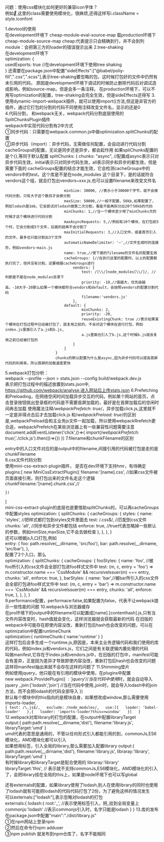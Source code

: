 问题：使用css模块化如何更好的兼容icon字体？  
例如<i class="iconfont">&#xe851;</i>,这里的class需要使用模块化，很麻烦,还得这样写i.className = style.iconfont  

1.devtool的使用  
在development环境下 cheap-module-eval-source-map
载production环境下 cheap-module-source-map
cheap:代表提示只会精确到行，并不会到列
module：会把第三方的loader的错误提示出来
2.tree-shaking  
在development环境下  
optimization: {  
usedExports: true //在development环境下使用tree shaking  
}
还需要在package.json中配置"sideEffects":["@babel/poliy-fill","*.css","*.scss"],表示tree-shaking要忽略的包，这时候打包好的文件中仍然有未引用的代码，
原因是development环境下调试的时候防止删除代码后对调试造成影响，例如source-map。但是会多一条注释。
在production环境下，可以不用写optimization的配置，tree-shaking会完全生效，但是sideEffects还得写
3.使用dynamic-import-webpack插件，就可以使用import()方法,但这是非官方的插件，通过它打包的分割的代码不同使用注释改变文件名，显示的还是0  
4.代码分割， 和webpack无关，webpack代码分割底层使用的SplitChunksPlugin插件  
webpack中实现代码分割有2中方式  
①同步代码：只需要在webpack.common.js中做optimization.splitChunks的配置  
②异步代码（import）：异步代码，无需做任何配置，会自动进行代码分割  
cacheGroups的配置，无论是同步还是异步，都会起作用
如果spliChunks配置的是个{},等同于默认配置
                          splitChunks: {
                               chunks: "async", //配置成async表示只对异步代码生效，initial表示只对同步代码生效，all表示同步和异步的都生效，但是需要下面的
                               cacheGroups配置的结合才能生效，它会检测cacheGroups中的vendors中的test，这个库是不是在node_modules
                               这个目录下，是的话就符合vendors这个组，就会打包出vendors~xxx.js,也可以设置filename来改变文件名
                               
                               
                               minSize: 30000, //表示小于30000个字节，就不会做代码分割，只有大于这个数目才会做分割
                               maxSize: 50000,//一般不配置，50kb,如果配置了，例如lodash是1mb，它会尝试对lodash做第二次分割，看能不能再拆分出20个50kb的代码
                               minChunks: 1,//当一个模块至少用了minChunks次的时候才这个模块进行代码分割
                               maxAsyncRequests: 5,//例如有10个模块，在打包前5个时，它会分割成5个文件，后面的就再不会分割了
                               maxInitialRequests: 3,//入口文件，或者首页引入的文件，最多也只能分割出3个文件
                               automaticNameDelimiter: '~',//文件生成时的连接符，例如vendors~main.js
                               name: true,//使下面的filename的文件名的配置生效
                               cacheGroups: {//在执行这里的配置时，以上的配置都执行完了，但并没有分割，还要根据cacheGroups进行
                                   vendors: {
                                       test: /[\\/]node_modules[\\/]/, //判断是不是在node_modules目录下
                                       priority: -10,//值越大，优先级越高，-10大于-20那么如果一个模块都符合vendors和default，会按照vendors的配置分割代码
                                       filename:'vendors.js'
                                   },
                               default: {
                                       minChunks: 2,
                                       priority: -20,
                                       reuseExistingChunk: true //表示如果某个模块在打包过程中已经被打包了，就复用之前的，不会对这个模块在进行打包，例如index.js里面引入了a.js和b.js,
                                       a.js里面也引入了b.js,这个时候b.js就会复用之前已经被打包的
                                   }
                               }
                           }
                           chunks的默认配置为什么是async,因为异步代码可以提高首屏代码的利用率，所以首屏的加载速度更快
5.webpack打包分析：   
webpack --profile --json > stats.json --config build/webpack.dev.js  
表示把打包过程中的描述放置到stats.json中, https://github.com/webpack/analyse,进入网站后上传stats.json
6.Prefetching和Preloading，在网络空闲时间加载异步交互的代码，例如某个网站的首页，点击登录按钮挑出登录框的代码是不需要首屏加载的，最好是在首屏加载后的空闲时间再去加载
使用魔法注释/*webpackPrefetch: true*/，异步加载click.js,这里就不一定是非得点击后才去加载click.js
和/*webpackPreload: true*/的区别是,webpackPreload会和主业务js文件一起加载，所以使用webpackRrefetch更合适，webpackPrefetch在某些浏览器上有一些兼容性问题需要注意
document.addEventListener('click',()=>{
import(/*webpackPrefetch: true*/,'./click.js').then(()=>{})
})
7.filename和chunkFilename的区别  

entry中的入口文件对应的是output中的filename,间接引用的代码被打包是走的是chunkFilename  
8.css文件代码分割  
使用mini-css-extract-plugin插件， 是否在dev环境下支持hmr，有待确定 
plugins:[
    new MiniCssExtractPlugin({
      filename:'[name].css', //如果css文件被页面直接引用，则打包出来的文件名走这个逻辑
      chunkFilename:'[name].chunk.css',//

    })
  ]  
  mini-css-extract-plugin的底层也是要借助splitChunks的，可以再cacheGroups中配置styles
  optimization: {
      splitChunks: {
        cacheGroups: {
          styles: {
            name: 'styles',  //把样式都打包到styles文件里面去
            test: /\.css$/,  //匹配到css文件
            chunks: 'all',  //同步和异步文件都包括
            enforce: true, //true代表忽略掉一些默认的参数，例如minSize,maxSize,它不会去做检查
          },
        },
      },
    }  
  还可以根据js入口打包,例如   
  entry: {
                     foo: path.resolve(__dirname, 'src/foo'),
                     bar: path.resolve(__dirname, 'src/bar'),
                   },  
  配置了2个入口，那么  
  optimization: {
      splitChunks: {
        cacheGroups: {
          fooStyles: {
            name: 'foo', //被foo所引入的css文件会全部打包进foo样式文件中
            test: (m, c, entry = 'foo') =>
              m.constructor.name === 'CssModule' && recursiveIssuer(m) === entry,
            chunks: 'all',
            enforce: true,
          },
          barStyles: {
            name: 'bar',//被bar所引入的css文件会全部打包进foo样式文件中
            test: (m, c, entry = 'bar') =>
              m.constructor.name === 'CssModule' && recursiveIssuer(m) === entry,
            chunks: 'all',
            enforce: true,
          },
        },
      },
    }  
 9.performance配置，performace:false,如果配置为false，代表不让webpack提示一些性能的问题
 10.webpack与浏览器缓存  
 在pro环境下的output中的filename可以配置成[name].[contenthash].js,只有当文件内容改变时，hash值就会变化，这样浏览器就会获取最新的代码
 在旧版的webpack中可能存在即使内容没改，重新打包后hash也会改变的问题，可以在optimization中配置runtimeChunk  
 optimization:{
  runtimeChunk:{
    name:'runtime'
  }
 }  
 这样打包后会多生成一个runtime.js,原因是，本来主业务逻辑代码和我们使用的库的代码，例如index.js和vendors.js，它们之间是有关联逻辑内置处理的代码  
 叫做manifest,它存在于index.js和vendors.js中，在旧版的打包中，manifest可能会有差异，正是因为差异才导致即使内容没改，重新打包后hash也会改变的问题  
 这样将manifest抽出来就不会存在这样的问题了 
 11.Shimming垫片  
 例如使用jquery，他只能在有引用的模块中使用，在plugins中配置  
 new webpack.ProvidePlugin({
 $:'jquery' //当在代码中使用$时，就会自动导入jquery
 _join:['lodash','join'] //当在代码中使用_join时，就会导入lodash中的join方法，而不会把lodash的代码全部导入
 })  
默认每个模块中的this指向的是模块自身，如果想改成window,那么需要使用imports-loader,  
      ```{
        test: /\.js$/,  
        exclude: /node_modules/,  
        use:[{  
          loader: 'babel-loader'  
        },{  
          loader: 'imports-loader?this=>window'  
        }]  
      }```
12.webpack对库library的打包的配置，在output中配置libraryTarget  
output:{
  path:path.resolve(__dirname,'dist'),
  filename:'library.js',
  libraryTarget:'umd' 
 }   
umd代表的意思是通用的，不管以任何形式引入都能引用的到，commonJs,ES6模块化，AMD模块化都可以引入  
如果想用标签<script src='library.js'></script>，引入全局的library,那么需要加入配置library
output:{
  path:path.resolve(__dirname,'dist'),
  filename:'library.js',
  libraray:'library',
  libraryTarget:'umd' 
 }  
 有时候library和libraryTarget是配合使用的
 libraray:'library'  
 libraryTarget:'this', // 表示就不支持commonJs,ES6模块化，AMD模块化的引入了，会把library挂在全局的this上，如果是node环境下也可以写global  
 
 还有externals的配置，如果library使用了lodash,别人在使用library的同时也使用了lodash就有可能把lodash的代码代码打包了2份，为了避免这样的情况发生  
 可以externals:["lodash"],表示忽略对lodash的打包  
 externals:{
  lodash:{
    root:'_', //表示使用标签引入，把_挂到全局变量上
    commonjs:'lodash' //表示commonjs引入时，名字只能是lodash
  }
 }
 13.库的发布  
 在package.json中配置"main":"./dist/library.js"  
 ①在npm网站上登录npm  
 ②然后在命令行npm adduser  
 ③npm publish 就发布到npm仓库了，名字不能相同